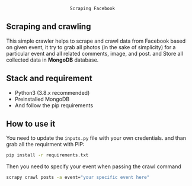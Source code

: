 ```
						Scraping Facebook
```
## Scraping and crawling
This simple crawler helps to scrape and crawl data from Facebook based on given event,
it try to grab all photos (in the sake of simplicity) for a particular event and all related comments,
image, and post. and Store all collected data in **MongoDB** database.

## Stack and requirement
* Python3 (3.8.x recommended) 
* Preinstalled MongoDB
* And follow the pip requirements

## How to use it
You need to update the `inputs.py` file with your own credentials.
and than grab all the requirment with PIP:

```bash
pip install -r requirements.txt
```
Then you need to specify your event when passing the crawl command

```bash
scrapy crawl posts -a event="your specific event here"
```